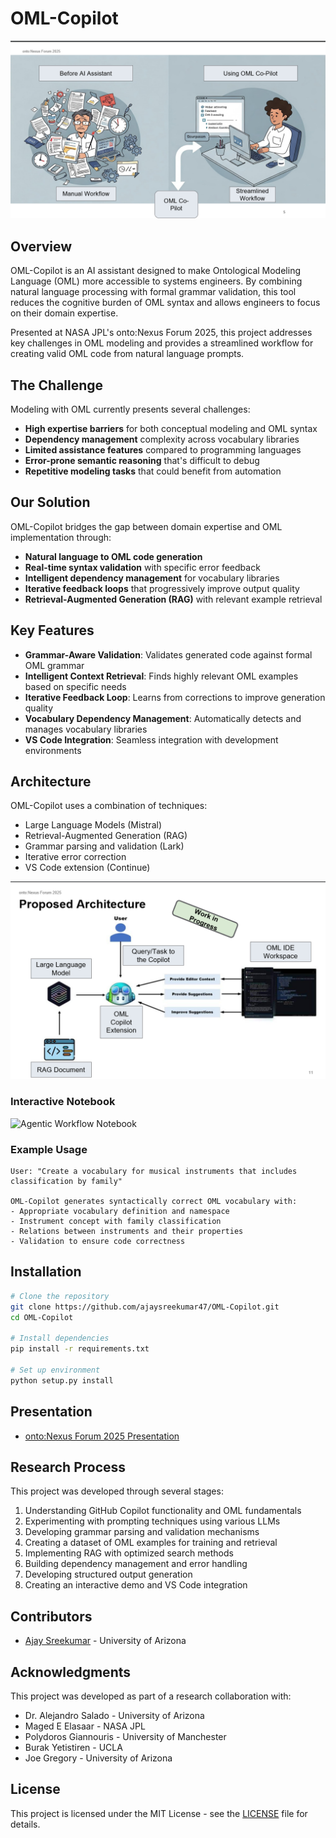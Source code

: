 # OML-Copilot

![OML Copilot Banner](docs/images/oml-copilot-banner.png)

## Overview
OML-Copilot is an AI assistant designed to make Ontological Modeling Language (OML) more accessible to systems engineers. By combining natural language processing with formal grammar validation, this tool reduces the cognitive burden of OML syntax and allows engineers to focus on their domain expertise.

Presented at NASA JPL's onto:Nexus Forum 2025, this project addresses key challenges in OML modeling and provides a streamlined workflow for creating valid OML code from natural language prompts.

## The Challenge
Modeling with OML currently presents several challenges:
- **High expertise barriers** for both conceptual modeling and OML syntax
- **Dependency management** complexity across vocabulary libraries
- **Limited assistance features** compared to programming languages
- **Error-prone semantic reasoning** that's difficult to debug
- **Repetitive modeling tasks** that could benefit from automation

## Our Solution
OML-Copilot bridges the gap between domain expertise and OML implementation through:
- **Natural language to OML code generation**
- **Real-time syntax validation** with specific error feedback
- **Intelligent dependency management** for vocabulary libraries
- **Iterative feedback loops** that progressively improve output quality
- **Retrieval-Augmented Generation (RAG)** with relevant example retrieval

## Key Features
- **Grammar-Aware Validation**: Validates generated code against formal OML grammar
- **Intelligent Context Retrieval**: Finds highly relevant OML examples based on specific needs
- **Iterative Feedback Loop**: Learns from corrections to improve generation quality
- **Vocabulary Dependency Management**: Automatically detects and manages vocabulary libraries
- **VS Code Integration**: Seamless integration with development environments

## Architecture
OML-Copilot uses a combination of techniques:
- Large Language Models (Mistral)
- Retrieval-Augmented Generation (RAG)
- Grammar parsing and validation (Lark)
- Iterative error correction
- VS Code extension (Continue)

![Architecture Diagram](docs/images/architecture.png)


### Interactive Notebook

![Agentic Workflow Notebook](https://colab.research.google.com/drive/1yEh3t6-C3XvQSfJzBXCoco59BYSHuAZo?usp=sharing)

### Example Usage
```
User: "Create a vocabulary for musical instruments that includes classification by family"

OML-Copilot generates syntactically correct OML vocabulary with:
- Appropriate vocabulary definition and namespace
- Instrument concept with family classification
- Relations between instruments and their properties
- Validation to ensure code correctness
```

## Installation

```bash
# Clone the repository
git clone https://github.com/ajaysreekumar47/OML-Copilot.git
cd OML-Copilot

# Install dependencies
pip install -r requirements.txt

# Set up environment
python setup.py install
```


## Presentation
- [onto:Nexus Forum 2025 Presentation](https://www.youtube.com/watch?v=fleR6-Fiazo)

## Research Process
This project was developed through several stages:
1. Understanding GitHub Copilot functionality and OML fundamentals
2. Experimenting with prompting techniques using various LLMs
3. Developing grammar parsing and validation mechanisms
4. Creating a dataset of OML examples for training and retrieval
5. Implementing RAG with optimized search methods
6. Building dependency management and error handling
7. Developing structured output generation
8. Creating an interactive demo and VS Code integration

## Contributors
- [Ajay Sreekumar](https://ajaysreekumar47.github.io) - University of Arizona

## Acknowledgments
This project was developed as part of a research collaboration with:
- Dr. Alejandro Salado - University of Arizona
- Maged E Elasaar - NASA JPL
- Polydoros Giannouris - University of Manchester
- Burak Yetistiren - UCLA
- Joe Gregory - University of Arizona

## License
This project is licensed under the MIT License - see the [LICENSE](LICENSE) file for details.
